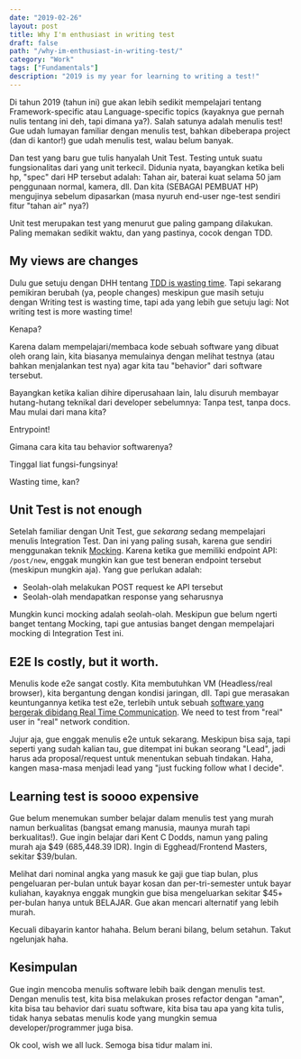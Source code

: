 ```yaml
---
date: "2019-02-26"
layout: post
title: Why I'm enthusiast in writing test
draft: false
path: "/why-im-enthusiast-in-writing-test/"
category: "Work"
tags: ["Fundamentals"]
description: "2019 is my year for learning to writing a test!"
---
```


Di tahun 2019 (tahun ini) gue akan lebih sedikit mempelajari tentang Framework-specific atau
Language-specific topics (kayaknya gue pernah nulis tentang ini deh, tapi dimana ya?). Salah satunya
adalah menulis test! Gue udah lumayan familiar dengan menulis test, bahkan dibeberapa project (dan
di kantor!) gue udah menulis test, walau belum banyak.

Dan test yang baru gue tulis hanyalah Unit Test. Testing untuk suatu fungsionalitas dari yang
unit terkecil. Didunia nyata, bayangkan ketika beli hp, "spec" dari HP tersebut adalah: Tahan air,
baterai kuat selama 50 jam penggunaan normal, kamera, dll. Dan kita (SEBAGAI PEMBUAT HP) mengujinya
sebelum dipasarkan (masa nyuruh end-user nge-test sendiri fitur "tahan air" nya?)

Unit test merupakan test yang menurut gue paling gampang dilakukan. Paling memakan sedikit waktu,
dan yang pastinya, cocok dengan TDD.

## My views are changes

Dulu gue setuju dengan DHH tentang [TDD is wasting
time](https://dhh.dk/2014/tdd-is-dead-long-live-testing.html). Tapi sekarang pemikiran berubah (ya,
people changes) meskipun gue masih setuju dengan Writing test is wasting time, tapi ada yang lebih
gue setuju lagi: Not writing test is more wasting time!

Kenapa?

Karena dalam mempelajari/membaca kode sebuah software yang dibuat oleh orang lain, kita biasanya
memulainya dengan melihat testnya (atau bahkan menjalankan test nya) agar kita tau "behavior" dari
software tersebut.

Bayangkan ketika kalian dihire diperusahaan lain, lalu disuruh membayar hutang-hutang teknikal dari
developer sebelumnya: Tanpa test, tanpa docs. Mau mulai dari mana kita?

Entrypoint!

Gimana cara kita tau behavior softwarenya?

Tinggal liat fungsi-fungsinya!

Wasting time, kan?

## Unit Test is not enough

Setelah familiar dengan Unit Test, gue *sekarang* sedang mempelajari menulis Integration Test. Dan
ini yang paling susah, karena gue sendiri menggunakan teknik
[Mocking](https://martinfowler.com/bliki/TestDouble.html). Karena ketika gue memiliki endpoint API:
`/post/new`, enggak mungkin kan gue test beneran endpoint tersebut (meskipun mungkin aja). Yang gue
perlukan adalah:

- Seolah-olah melakukan POST request ke API tersebut
- Seolah-olah mendapatkan response yang seharusnya

Mungkin kunci mocking adalah seolah-olah. Meskipun gue belum ngerti banget tentang Mocking, tapi gue
antusias banget dengan mempelajari mocking di Integration Test ini.

## E2E Is costly, but it worth.

Menulis kode e2e sangat costly. Kita membutuhkan VM (Headless/real browser), kita bergantung dengan
kondisi jaringan, dll. Tapi gue merasakan keuntungannya ketika test e2e, terlebih untuk sebuah
[software yang bergerak dibidang Real Time Communication](https://tarsius.id). We need to test from
"real" user in "real" network condition.

Jujur aja, gue enggak menulis e2e untuk sekarang. Meskipun bisa saja, tapi seperti yang sudah kalian
tau, gue ditempat ini bukan seorang "Lead", jadi harus ada proposal/request untuk menentukan sebuah
tindakan. Haha, kangen masa-masa menjadi lead yang "just fucking follow what I decide".

## Learning test is soooo expensive

Gue belum menemukan sumber belajar dalam menulis test yang murah namun berkualitas (bangsat emang
manusia, maunya murah tapi berkualitas!). Gue ingin belajar dari Kent C Dodds, namun yang paling
murah aja $49 (685,448.39 IDR). Ingin di Egghead/Frontend Masters, sekitar $39/bulan.

Melihat dari nominal angka yang masuk ke gaji gue tiap bulan, plus pengeluaran per-bulan untuk bayar
kosan dan per-tri-semester untuk bayar kuliahan, kayaknya enggak mungkin gue bisa mengeluarkan
sekitar $45+ per-bulan hanya untuk BELAJAR. Gue akan mencari alternatif yang lebih murah.

Kecuali dibayarin kantor hahaha. Belum berani bilang, belum setahun. Takut ngelunjak haha.


## Kesimpulan

Gue ingin mencoba menulis software lebih baik dengan menulis test. Dengan menulis test, kita bisa
melakukan proses refactor dengan "aman", kita bisa tau behavior dari suatu software, kita bisa tau
apa yang kita tulis, tidak hanya sebatas menulis kode yang mungkin semua developer/programmer juga
bisa.

Ok cool, wish we all luck. Semoga bisa tidur malam ini.

